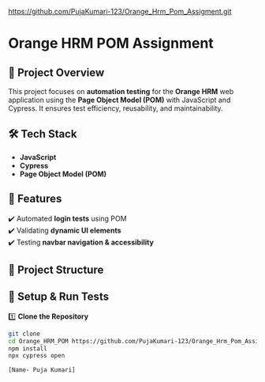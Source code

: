 https://github.com/PujaKumari-123/Orange_Hrm_Pom_Assigment.git
# Orange HRM POM Assignment

## 📌 Project Overview
This project focuses on **automation testing** for the **Orange HRM** web application using the **Page Object Model (POM)** with JavaScript and Cypress. It ensures test efficiency, reusability, and maintainability.

## 🛠 Tech Stack
- **JavaScript**
- **Cypress**
- **Page Object Model (POM)**

## 🚀 Features
✔️ Automated **login tests** using POM  
✔️ Validating **dynamic UI elements**  
✔️ Testing **navbar navigation & accessibility**  

## 📂 Project Structure

## 🔧 Setup & Run Tests
1️⃣ **Clone the Repository**
```sh
git clone 
cd Orange_HRM_POM https://github.com/PujaKumari-123/Orange_Hrm_Pom_Assigment.git
npm install
npx cypress open

[Name- Puja Kumari]
